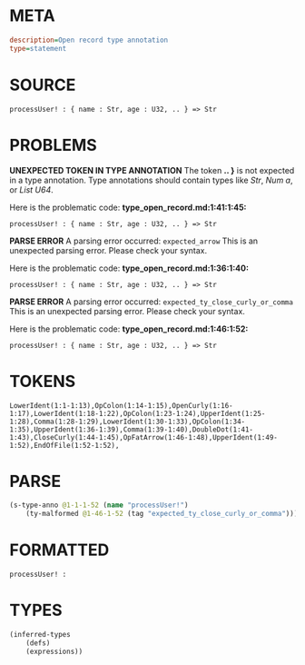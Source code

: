 # META
~~~ini
description=Open record type annotation
type=statement
~~~
# SOURCE
~~~roc
processUser! : { name : Str, age : U32, .. } => Str
~~~
# PROBLEMS
**UNEXPECTED TOKEN IN TYPE ANNOTATION**
The token **.. }** is not expected in a type annotation.
Type annotations should contain types like _Str_, _Num a_, or _List U64_.

Here is the problematic code:
**type_open_record.md:1:41:1:45:**
```roc
processUser! : { name : Str, age : U32, .. } => Str
```


**PARSE ERROR**
A parsing error occurred: `expected_arrow`
This is an unexpected parsing error. Please check your syntax.

Here is the problematic code:
**type_open_record.md:1:36:1:40:**
```roc
processUser! : { name : Str, age : U32, .. } => Str
```


**PARSE ERROR**
A parsing error occurred: `expected_ty_close_curly_or_comma`
This is an unexpected parsing error. Please check your syntax.

Here is the problematic code:
**type_open_record.md:1:46:1:52:**
```roc
processUser! : { name : Str, age : U32, .. } => Str
```


# TOKENS
~~~zig
LowerIdent(1:1-1:13),OpColon(1:14-1:15),OpenCurly(1:16-1:17),LowerIdent(1:18-1:22),OpColon(1:23-1:24),UpperIdent(1:25-1:28),Comma(1:28-1:29),LowerIdent(1:30-1:33),OpColon(1:34-1:35),UpperIdent(1:36-1:39),Comma(1:39-1:40),DoubleDot(1:41-1:43),CloseCurly(1:44-1:45),OpFatArrow(1:46-1:48),UpperIdent(1:49-1:52),EndOfFile(1:52-1:52),
~~~
# PARSE
~~~clojure
(s-type-anno @1-1-1-52 (name "processUser!")
	(ty-malformed @1-46-1-52 (tag "expected_ty_close_curly_or_comma")))
~~~
# FORMATTED
~~~roc
processUser! : 
~~~
# TYPES
~~~clojure
(inferred-types
	(defs)
	(expressions))
~~~